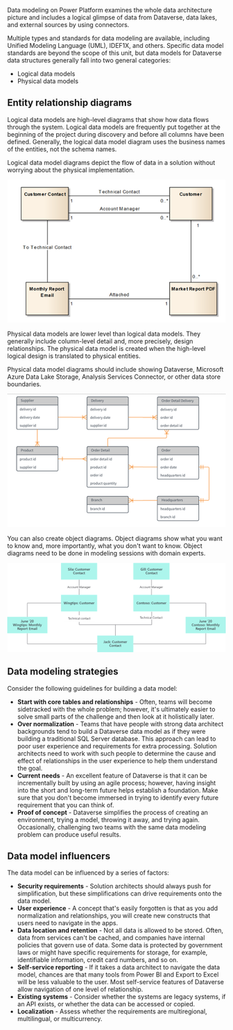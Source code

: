 Data modeling on Power Platform examines the whole data architecture picture and includes a logical glimpse of data from Dataverse, data lakes, and external sources by using connectors.

Multiple types and standards for data modeling are available, including Unified Modeling Language (UML), IDEF1X, and others. Specific data model standards are beyond the scope of this unit, but data models for Dataverse data structures generally fall into two general categories:

- Logical data models
- Physical data models

## Entity relationship diagrams

Logical data models are high-level diagrams that show how data flows through the system. Logical data models are frequently put together at the beginning of the project during discovery and before all columns have been defined. Generally, the logical data model diagram uses the business names of the entities, not the schema names.

Logical data model diagrams depict the flow of data in a solution without worrying about the physical implementation.

![Diagram of a logic data model for customers.](../media/3-logical-c.png)

Physical data models are lower level than logical data models. They generally include column-level detail and, more precisely, design relationships. The physical data model is created when the high-level logical design is translated to physical entities.

Physical data model diagrams should include showing Dataverse, Microsoft Azure Data Lake Storage, Analysis Services Connector, or other data store boundaries.

![Diagram of physical data model with tables and columns.](../media/3-physical-c.png)

You can also create object diagrams. Object diagrams show what you want to know and, more importantly, what you don't want to know. Object diagrams need to be done in modeling sessions with domain experts.

![Depiction of an object diagram showing relationships.](../media/3-object-diagram.png)

## Data modeling strategies

Consider the following guidelines for building a data model:

- **Start with core tables and relationships** - Often, teams will become sidetracked with the whole problem; however, it's ultimately easier to solve small parts of the challenge and then look at it holistically later.
- **Over normalization** - Teams that have people with strong data architect backgrounds tend to build a Dataverse data model as if they were building a traditional SQL Server database. This approach can lead to poor user experience and requirements for extra processing. Solution architects need to work with such people to determine the cause and effect of relationships in the user experience to help them understand the goal.
- **Current needs** - An excellent feature of Dataverse is that it can be incrementally built by using an agile process; however, having insight into the short and long-term future helps establish a foundation. Make sure that you don't become immersed in trying to identify every future requirement that you can think of.
- **Proof of concept** - Dataverse simplifies the process of creating an environment, trying a model, throwing it away, and trying again. Occasionally, challenging two teams with the same data modeling problem can produce useful results.

## Data model influencers

The data model can be influenced by a series of factors:

- **Security requirements** - Solution architects should always push for simplification, but these simplifications can drive requirements onto the data model.
- **User experience** - A concept that's easily forgotten is that as you add normalization and relationships, you will create new constructs that users need to navigate in the apps.
- **Data location and retention** - Not all data is allowed to be stored. Often, data from services can't be cached, and companies have internal policies that govern use of data. Some data is protected by government laws or might have specific requirements for storage, for example, identifiable information, credit card numbers, and so on.
- **Self-service reporting** - If it takes a data architect to navigate the data model, chances are that many tools from Power BI and Export to Excel will be less valuable to the user. Most self-service features of Dataverse allow navigation of one level of relationship.
- **Existing systems** - Consider whether the systems are legacy systems, if an API exists, or whether the data can be accessed or copied.
- **Localization** - Assess whether the requirements are multiregional, multilingual, or multicurrency.
